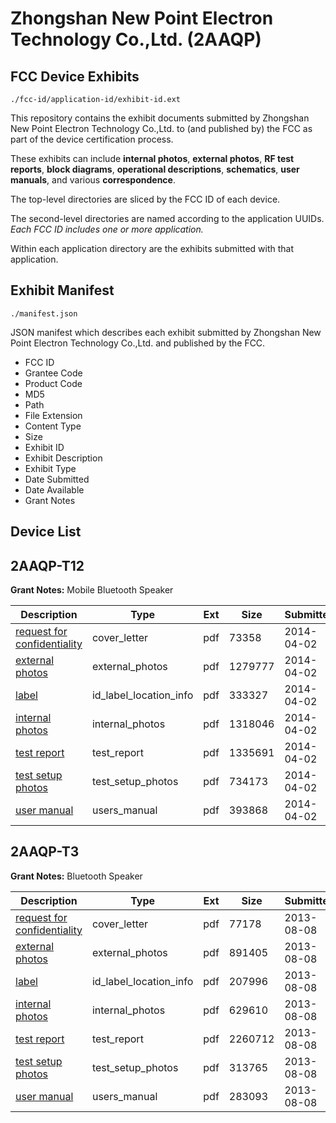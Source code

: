 # Zhongshan New Point Electron Technology Co.,Ltd. (2AAQP)
## FCC Device Exhibits

```
./fcc-id/application-id/exhibit-id.ext
```

This repository contains the exhibit documents submitted by Zhongshan New Point Electron Technology Co.,Ltd. to (and published by) the FCC as part of the device certification process.

These exhibits can include **internal photos**, **external photos**, **RF test reports**, **block diagrams**, **operational descriptions**, **schematics**, **user manuals**, and various **correspondence**.

The top-level directories are sliced by the FCC ID of each device.

The second-level directories are named according to the application UUIDs. *Each FCC ID includes one or more application.*

Within each application directory are the exhibits submitted with that application. 

## Exhibit Manifest

```
./manifest.json
```

JSON manifest which describes each exhibit submitted by Zhongshan New Point Electron Technology Co.,Ltd. and published by the FCC.

- FCC ID
- Grantee Code
- Product Code
- MD5
- Path
- File Extension
- Content Type
- Size
- Exhibit ID
- Exhibit Description
- Exhibit Type
- Date Submitted
- Date Available
- Grant Notes

## Device List
## 2AAQP-T12
**Grant Notes:** Mobile Bluetooth Speaker

| Description | Type | Ext | Size | Submitted | Available |
| ----------- | ---- | --- | ---- | --------- | --------- |
| [request for confidentiality](2AAQP-T12/9d29a5fdd1a963a54cd58fd6e883357f/2231670.pdf) | cover_letter | pdf | 73358 | 2014-04-02 | 2014-04-02 |
| [external photos](2AAQP-T12/9d29a5fdd1a963a54cd58fd6e883357f/2231671.pdf) | external_photos | pdf | 1279777 | 2014-04-02 | 2014-04-02 |
| [label](2AAQP-T12/9d29a5fdd1a963a54cd58fd6e883357f/2231672.pdf) | id_label_location_info | pdf | 333327 | 2014-04-02 | 2014-04-02 |
| [internal photos](2AAQP-T12/9d29a5fdd1a963a54cd58fd6e883357f/2231674.pdf) | internal_photos | pdf | 1318046 | 2014-04-02 | 2014-04-02 |
| [test report](2AAQP-T12/9d29a5fdd1a963a54cd58fd6e883357f/2231673.pdf) | test_report | pdf | 1335691 | 2014-04-02 | 2014-04-02 |
| [test setup photos](2AAQP-T12/9d29a5fdd1a963a54cd58fd6e883357f/2231675.pdf) | test_setup_photos | pdf | 734173 | 2014-04-02 | 2014-04-02 |
| [user manual](2AAQP-T12/9d29a5fdd1a963a54cd58fd6e883357f/2231676.pdf) | users_manual | pdf | 393868 | 2014-04-02 | 2014-04-02 |
## 2AAQP-T3
**Grant Notes:** Bluetooth Speaker

| Description | Type | Ext | Size | Submitted | Available |
| ----------- | ---- | --- | ---- | --------- | --------- |
| [request for confidentiality](2AAQP-T3/533e7d7dafc7cf79d03ca46f6b2e1279/2036899.pdf) | cover_letter | pdf | 77178 | 2013-08-08 | 2013-08-08 |
| [external photos](2AAQP-T3/533e7d7dafc7cf79d03ca46f6b2e1279/2036900.pdf) | external_photos | pdf | 891405 | 2013-08-08 | 2013-08-08 |
| [label](2AAQP-T3/533e7d7dafc7cf79d03ca46f6b2e1279/2036901.pdf) | id_label_location_info | pdf | 207996 | 2013-08-08 | 2013-08-08 |
| [internal photos](2AAQP-T3/533e7d7dafc7cf79d03ca46f6b2e1279/2036903.pdf) | internal_photos | pdf | 629610 | 2013-08-08 | 2013-08-08 |
| [test report](2AAQP-T3/533e7d7dafc7cf79d03ca46f6b2e1279/2036902.pdf) | test_report | pdf | 2260712 | 2013-08-08 | 2013-08-08 |
| [test setup photos](2AAQP-T3/533e7d7dafc7cf79d03ca46f6b2e1279/2036904.pdf) | test_setup_photos | pdf | 313765 | 2013-08-08 | 2013-08-08 |
| [user manual](2AAQP-T3/533e7d7dafc7cf79d03ca46f6b2e1279/2036905.pdf) | users_manual | pdf | 283093 | 2013-08-08 | 2013-08-08 |
